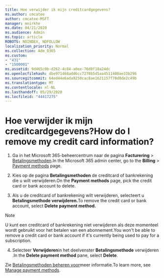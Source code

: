 ```yaml
---
title: Hoe verwijder ik mijn creditcardgegevens?
ms.author: cmcatee
author: cmcatee-MSFT
manager: mnirkhe
ms.date: 04/21/2020
ms.audience: Admin
ms.topic: article
ROBOTS: NOINDEX, NOFOLLOW
localization_priority: Normal
ms.collection: Adm_O365
ms.custom:
- "431"
- "1500001"
ms.assetid: 9d465c0b-d262-4c84-a0ee-76d0f18a24dc
ms.openlocfilehash: dbe971468add6cc7278b5d5aa4511408ae33b296
ms.sourcegitcommit: 64ed44e6ada9250cac8ae1621157f78d0de2c49b
ms.translationtype: MT
ms.contentlocale: nl-NL
ms.lasthandoff: 05/29/2020
ms.locfileid: "44417275"
---
```

# <a name="how-do-i-remove-my-credit-card-information"></a><span data-ttu-id="26cb8-102">Hoe verwijder ik mijn creditcardgegevens?</span><span class="sxs-lookup"><span data-stu-id="26cb8-102">How do I remove my credit card information?</span></span>

1. <span data-ttu-id="26cb8-103">Ga in het Microsoft 365-beheercentrum naar de pagina **Facturering** \> [Betalingsmethoden](https://go.microsoft.com/fwlink/p/?linkid=2018806).</span><span class="sxs-lookup"><span data-stu-id="26cb8-103">In the Microsoft 365 admin center, go to the **Billing** \> [Payment methods](https://go.microsoft.com/fwlink/p/?linkid=2018806) page.</span></span>

2. <span data-ttu-id="26cb8-104">Kies op de pagina **Betalingsmethoden** de creditcard of bankrekening die u wilt verwijderen.</span><span class="sxs-lookup"><span data-stu-id="26cb8-104">On the **Payment methods** page, pick the credit card or bank account to delete.</span></span>

3. <span data-ttu-id="26cb8-105">Als u de creditcard of bankrekening wilt verwijderen, selecteert u **Betalingsmethode verwijderen.**</span><span class="sxs-lookup"><span data-stu-id="26cb8-105">To remove the credit card or bank account, select **Delete payment method.**</span></span>

> [!NOTE]
> <span data-ttu-id="26cb8-106">U kunt een creditcard of bankrekening niet verwijderen als deze momenteel wordt gebruikt voor het betalen van een abonnement.</span><span class="sxs-lookup"><span data-stu-id="26cb8-106">You won't be able to remove a credit card or bank account if it's currently being used to pay for a subscription.</span></span>

4. <span data-ttu-id="26cb8-107">Selecteer **Verwijderen**in het deelvenster **Betalingsmethode** verwijderen .</span><span class="sxs-lookup"><span data-stu-id="26cb8-107">In the **Delete payment method** pane, select **Delete**.</span></span>

<span data-ttu-id="26cb8-108">Zie [Betalingsmethoden beheren voor](https://docs.microsoft.com/microsoft-365/commerce/billing-and-payments/manage-payment-methods)meer informatie.</span><span class="sxs-lookup"><span data-stu-id="26cb8-108">To learn more, see [Manage payment methods](https://docs.microsoft.com/microsoft-365/commerce/billing-and-payments/manage-payment-methods).</span></span>